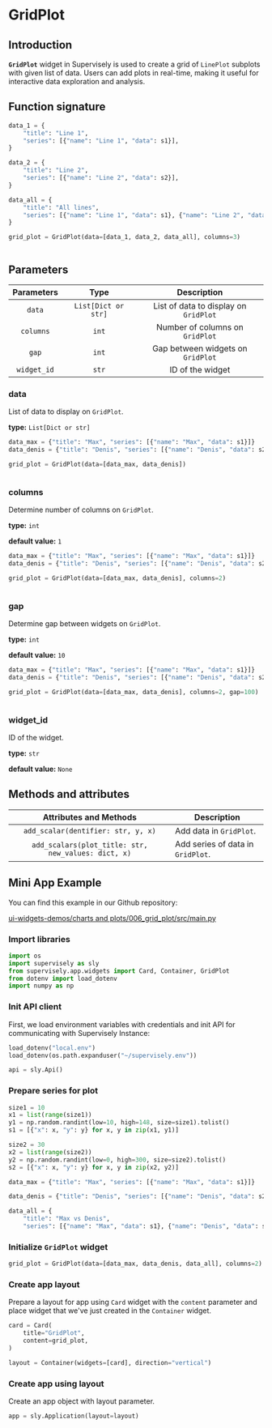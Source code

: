 # GridPlot

## Introduction

**`GridPlot`** widget in Supervisely is used to create a grid of `LinePlot` subplots with given list of data. Users can add plots in real-time, making it useful for interactive data exploration and analysis.

## Function signature

```python
data_1 = {
    "title": "Line 1",
    "series": [{"name": "Line 1", "data": s1}],
}

data_2 = {
    "title": "Line 2",
    "series": [{"name": "Line 2", "data": s2}],
}

data_all = {
    "title": "All lines",
    "series": [{"name": "Line 1", "data": s1}, {"name": "Line 2", "data": s2}],
}

grid_plot = GridPlot(data=[data_1, data_2, data_all], columns=3)
```

<figure><img src="https://user-images.githubusercontent.com/79905215/223367783-a51944b0-3c31-480b-b9fe-d86cea5ffd79.png" alt=""><figcaption></figcaption></figure>

## Parameters

|  Parameters |         Type        |              Description              |
| :---------: | :-----------------: | :-----------------------------------: |
|    `data`   | `List[Dict or str]` | List of data to display on `GridPlot` |
|  `columns`  |        `int`        |    Number of columns on `GridPlot`    |
|    `gap`    |        `int`        |   Gap between widgets on `GridPlot`   |
| `widget_id` |        `str`        |            ID of the widget           |

### data

List of data to display on `GridPlot`.

**type:** `List[Dict or str]`

```python
data_max = {"title": "Max", "series": [{"name": "Max", "data": s1}]}
data_denis = {"title": "Denis", "series": [{"name": "Denis", "data": s2}]}

grid_plot = GridPlot(data=[data_max, data_denis])
```

<figure><img src="https://user-images.githubusercontent.com/120389559/221512143-719f1aa2-ced7-4d26-90b0-1152638d4bcf.png" alt=""><figcaption></figcaption></figure>

### columns

Determine number of columns on `GridPlot`.

**type:** `int`

**default value:** `1`

```python
data_max = {"title": "Max", "series": [{"name": "Max", "data": s1}]}
data_denis = {"title": "Denis", "series": [{"name": "Denis", "data": s2}]}

grid_plot = GridPlot(data=[data_max, data_denis], columns=2)
```

<figure><img src="https://user-images.githubusercontent.com/120389559/221512647-45437a89-0a1d-4dd3-aab5-737d22a78c4e.png" alt=""><figcaption></figcaption></figure>

### gap

Determine gap between widgets on `GridPlot`.

**type:** `int`

**default value:** `10`

```python
data_max = {"title": "Max", "series": [{"name": "Max", "data": s1}]}
data_denis = {"title": "Denis", "series": [{"name": "Denis", "data": s2}]}

grid_plot = GridPlot(data=[data_max, data_denis], columns=2, gap=100)
```

<figure><img src="https://user-images.githubusercontent.com/120389559/221513120-18ce7fe6-231c-4f96-bb9c-49e054198b50.png" alt=""><figcaption></figcaption></figure>

### widget\_id

ID of the widget.

**type:** `str`

**default value:** `None`

## Methods and attributes

|                Attributes and Methods               | Description                       |
| :-------------------------------------------------: | --------------------------------- |
|          `add_scalar(dentifier: str, y, x)`         | Add data in `GridPlot`.           |
| `add_scalars(plot_title: str, new_values: dict, x)` | Add series of data in `GridPlot`. |

## Mini App Example

You can find this example in our Github repository:

[ui-widgets-demos/charts and plots/006\_grid\_plot/src/main.py](https://github.com/supervisely-ecosystem/ui-widgets-demos/blob/master/charts%20and%20plots/006\_grid\_plot/src/main.py)

### Import libraries

```python
import os
import supervisely as sly
from supervisely.app.widgets import Card, Container, GridPlot
from dotenv import load_dotenv
import numpy as np
```

### Init API client

First, we load environment variables with credentials and init API for communicating with Supervisely Instance:

```python
load_dotenv("local.env")
load_dotenv(os.path.expanduser("~/supervisely.env"))

api = sly.Api()
```

### Prepare series for plot

```python
size1 = 10
x1 = list(range(size1))
y1 = np.random.randint(low=10, high=148, size=size1).tolist()
s1 = [{"x": x, "y": y} for x, y in zip(x1, y1)]

size2 = 30
x2 = list(range(size2))
y2 = np.random.randint(low=0, high=300, size=size2).tolist()
s2 = [{"x": x, "y": y} for x, y in zip(x2, y2)]

data_max = {"title": "Max", "series": [{"name": "Max", "data": s1}]}

data_denis = {"title": "Denis", "series": [{"name": "Denis", "data": s2}]}

data_all = {
    "title": "Max vs Denis",
    "series": [{"name": "Max", "data": s1}, {"name": "Denis", "data": s2}]}
```

### Initialize `GridPlot` widget

```python
grid_plot = GridPlot(data=[data_max, data_denis, data_all], columns=2)
```

### Create app layout

Prepare a layout for app using `Card` widget with the `content` parameter and place widget that we've just created in the `Container` widget.

```python
card = Card(
    title="GridPlot",
    content=grid_plot,
)

layout = Container(widgets=[card], direction="vertical")
```

### Create app using layout

Create an app object with layout parameter.

```python
app = sly.Application(layout=layout)
```

<figure><img src="https://user-images.githubusercontent.com/120389559/221514239-467ba551-97b9-42d5-bccf-459121d9d5d3.png" alt=""><figcaption></figcaption></figure>
